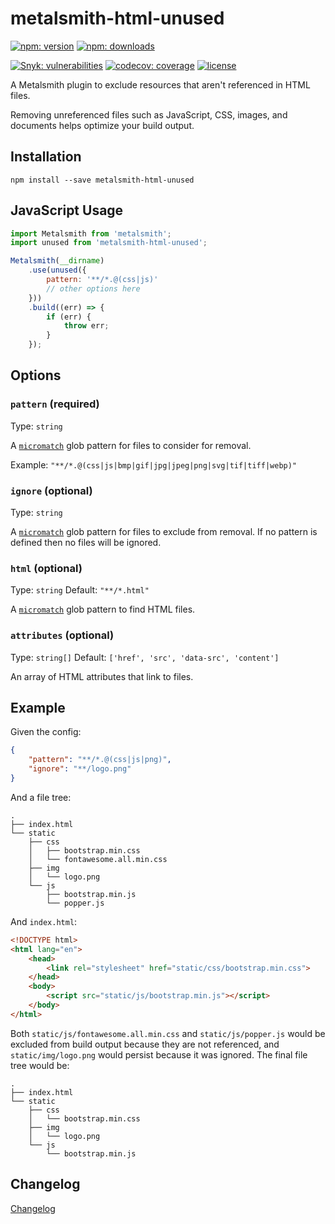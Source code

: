 # metalsmith-html-unused

[![npm: version](https://img.shields.io/npm/v/metalsmith-html-unused?color=%23cc3534&label=version&logo=npm&logoColor=white)](https://www.npmjs.com/package/metalsmith-html-unused)
[![npm: downloads](https://img.shields.io/npm/dw/metalsmith-html-unused?color=%23cc3534&logo=npm&logoColor=white)](https://www.npmjs.com/package/metalsmith-html-unused)

[![Snyk: vulnerabilities](https://snyk.io/test/npm/metalsmith-html-unused/badge.svg)](https://snyk.io/test/npm/metalsmith-html-unused)
[![codecov: coverage](https://img.shields.io/codecov/c/github/emmercm/metalsmith-plugins?flag=metalsmith-html-unused&logo=codecov&logoColor=white)](https://codecov.io/gh/emmercm/metalsmith-html-unused)
[![license](https://img.shields.io/github/license/emmercm/metalsmith-plugins?color=blue)](https://github.com/emmercm/metalsmith-plugins/blob/main/LICENSE)

A Metalsmith plugin to exclude resources that aren't referenced in HTML files.

Removing unreferenced files such as JavaScript, CSS, images, and documents helps optimize your build output.

## Installation

```shell
npm install --save metalsmith-html-unused
```

## JavaScript Usage

```javascript
import Metalsmith from 'metalsmith';
import unused from 'metalsmith-html-unused';

Metalsmith(__dirname)
    .use(unused({
        pattern: '**/*.@(css|js)'
        // other options here
    }))
    .build((err) => {
        if (err) {
            throw err;
        }
    });
```

## Options

### `pattern` (required)

Type: `string`

A [`micromatch`](https://www.npmjs.com/package/micromatch) glob pattern for files to consider for removal.

Example: `"**/*.@(css|js|bmp|gif|jpg|jpeg|png|svg|tif|tiff|webp)"`

### `ignore` (optional)

Type: `string`

A [`micromatch`](https://www.npmjs.com/package/micromatch) glob pattern for files to exclude from removal. If no pattern is defined then no files will be ignored.

### `html` (optional)

Type: `string` Default: `"**/*.html"`

A [`micromatch`](https://www.npmjs.com/package/micromatch) glob pattern to find HTML files.

### `attributes` (optional)

Type: `string[]` Default: `['href', 'src', 'data-src', 'content']`

An array of HTML attributes that link to files.

## Example

Given the config:

```json
{
    "pattern": "**/*.@(css|js|png)",
    "ignore": "**/logo.png"
}
```

And a file tree:

```text
.
├── index.html
└── static
    ├── css
    │   ├── bootstrap.min.css
    │   └── fontawesome.all.min.css
    ├── img
    │   └── logo.png
    └── js
        ├── bootstrap.min.js
        └── popper.js
```

And `index.html`:

```html
<!DOCTYPE html>
<html lang="en">
    <head>
        <link rel="stylesheet" href="static/css/bootstrap.min.css">
    </head>
    <body>
        <script src="static/js/bootstrap.min.js"></script>
    </body>
</html>
```

Both `static/js/fontawesome.all.min.css` and `static/js/popper.js` would be excluded from build output because they are not referenced, and `static/img/logo.png` would persist because it was ignored. The final file tree would be:

```text
.
├── index.html
└── static
    ├── css
    │   └── bootstrap.min.css
    ├── img
    │   └── logo.png
    └── js
        └── bootstrap.min.js
```

## Changelog

[Changelog](./CHANGELOG.md)
